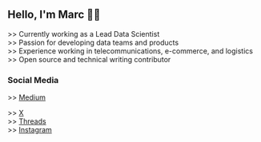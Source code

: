 ## Hello, I'm Marc 👋🏼
\>> Currently working as a Lead Data Scientist<br />
\>> Passion for developing data teams and products<br />
\>> Experience working in telecommunications, e-commerce, and logistics<br />
\>> Open source and technical writing contributor<br />
<!--- \>> Sharing my knowledge and experience through social listed below 👇 --->

### Social Media
\>> [Medium](https://marccodess.medium.com/) <br />

\>> [X](https://twitter.com/marccodess) <br />
\>> [Threads](https://www.threads.net/@marccodess) <br />
\>> [Instagram](https://instagram.com/marccodess) <br />

<!--- [<img align="left" alt="marccodess.com" width="22px" src="https://raw.githubusercontent.com/iconic/open-iconic/master/svg/globe.svg" />][website]--->
<!--- [<img align="left" alt="marccodess | YouTube" width="22px" src="https://cdn.jsdelivr.net/npm/simple-icons@v3/icons/youtube.svg" />][youtube]--->
<!--- [<img align="left" alt="marccodess | Twitter" width="22px" src="https://cdn.jsdelivr.net/npm/simple-icons@v3/icons/twitter.svg" />][x]--->
<!--- [<img align="left" alt="marccodess | LinkedIn" width="22px" src="https://cdn.jsdelivr.net/npm/simple-icons@v3/icons/linkedin.svg" />][linkedin]--->
<!--- [<img align="left" alt="marccodess | Instagram" width="22px" src="https://cdn.jsdelivr.net/npm/simple-icons@v3/icons/instagram.svg" />][instagram]--->
<!--- <br /> --->
<!--- [website]: https://marccodess.com --->
<!--- [instagram]: https://instagram.com/marccodess--->
<!--- [x]: https://twitter.com/marccodess--->
<!--- <br /> --->

<!--- ### GitHub Statistics --->
<!--- ![Marcs's GitHub stats](https://github-readme-stats.vercel.app/api?username=marccodess&count_private=true&show_icons=true&theme=transparent) --->
